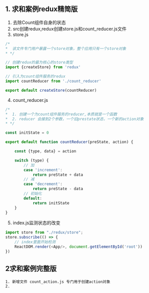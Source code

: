 ## 1. 求和案例redux精简版
 1. 去除Count组件自身的状态
 2. src创建redux,redux创建store.js和count_reducer.js文件
 3. store.js
```javascript
/*
*  该文件专门用户暴露一个store对象，整个应用只有一个store对象
* */

// 创建redux的最为核心的store类型
import {createStore} from 'redux'

// 引入为count组件服务的redux
import countReducer from './count_reducer'

export default createStore(countReducer)
```
4. count_reducer.js
```javascript
/*
*  1. 创建一个为count组件服务的reducer,本质就是一个函数
*  2. reducer 会接到2个参数，一个旧prestate状态，一个新的action对象
* */

const initState = 0

export default function countReducer(preState, action) {

    const {type, data} = action

    switch (type) {
        // 加
        case 'increment':
            return preState + data
        // 减
        case 'decrement':
            return preState - data
        // 初始化
        default:
            return initState
    }
}
```
5. index.js监测状态的改变
```javascript
import store from "./redux/store";
store.subscribe(() => {
    // index里面开始检测
    ReactDOM.render(<App/>, document.getElementById('root'))
})

```

## 2求和案例完整版
    1. 新增文件 count_action.js 专门用于创建action对象
    2. 